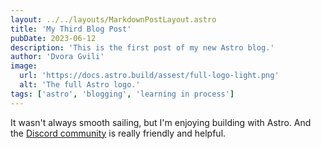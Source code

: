```yaml
---
layout: ../../layouts/MarkdownPostLayout.astro
title: 'My Third Blog Post'
pubDate: 2023-06-12
description: 'This is the first post of my new Astro blog.'
author: 'Dvora Gvili'
image:
  url: 'https://docs.astro.build/assest/full-logo-light.png'
  alt: 'The full Astro logo.'
tags: ['astro', 'blogging', 'learning in process']
---
```


It wasn't always smooth sailing, but I'm enjoying building with Astro. And the [Discord community](https://astro.build/chat) is really friendly and helpful.
